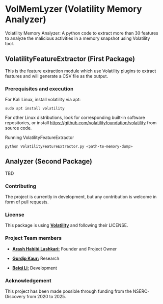 # VolMemLyzer (Volatility Memory Analyzer)

Volatility Memory Analyzer: A python code to extract more than 30 features to analyze the malicious activities in a memory snapshot using Volatility tool.   

 
## VolatilityFeatureExtractor (First Package)

This is the feature extraction module which use Volatility plugins to extract features and will generate a CSV file as the output.  

### Prerequisites and execution 

For Kali Linux, install volatility via apt:
```
sudo apt install volatility 
```
For other Linux distributions, look for corresponding built-in software repositories, or install https://github.com/volatilityfoundation/volatility from source code. 

Running VolatilityFeatureExtractor 
```
python VolatilityFeatureExtractor.py <path-to-memory-dump> 
```

## Analyzer (Second Package)
TBD

### Contributing 
The project is currently in development, but any contribution is welcome in form of pull requests. 


### License  
This package is using [**Volatility**](https://github.com/volatilityfoundation/volatility) and following their LICENSE. 

 

### Project Team members 

* [**Arash Habibi Lashkari:**](https://www.cs.unb.ca/~alashkar/) Founder and Project Owner 

* [**Gurdip Kaur:**](https://www.linkedin.com/in/gurdip-kaur-738062164/) Research 

* [**Beiqi Li:**](https://github.com/beiqil) Development 

 

### Acknowledgement 
This project has been made possible through funding from the NSERC-Discovery from 2020 to 2025. 
